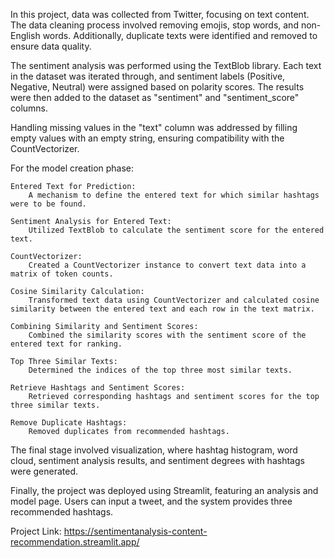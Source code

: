 In this project, data was collected from Twitter, focusing on text content. The data cleaning process involved removing emojis, stop words, and non-English words. Additionally, duplicate texts were identified and removed to ensure data quality.

The sentiment analysis was performed using the TextBlob library. Each text in the dataset was iterated through, and sentiment labels (Positive, Negative, Neutral) were assigned based on polarity scores. The results were then added to the dataset as "sentiment" and "sentiment_score" columns.

Handling missing values in the "text" column was addressed by filling empty values with an empty string, ensuring compatibility with the CountVectorizer.

For the model creation phase:

    Entered Text for Prediction:
        A mechanism to define the entered text for which similar hashtags were to be found.

    Sentiment Analysis for Entered Text:
        Utilized TextBlob to calculate the sentiment score for the entered text.

    CountVectorizer:
        Created a CountVectorizer instance to convert text data into a matrix of token counts.

    Cosine Similarity Calculation:
        Transformed text data using CountVectorizer and calculated cosine similarity between the entered text and each row in the text matrix.

    Combining Similarity and Sentiment Scores:
        Combined the similarity scores with the sentiment score of the entered text for ranking.

    Top Three Similar Texts:
        Determined the indices of the top three most similar texts.

    Retrieve Hashtags and Sentiment Scores:
        Retrieved corresponding hashtags and sentiment scores for the top three similar texts.

    Remove Duplicate Hashtags:
        Removed duplicates from recommended hashtags.

The final stage involved visualization, where hashtag histogram, word cloud, sentiment analysis results, and sentiment degrees with hashtags were generated.

Finally, the project was deployed using Streamlit, featuring an analysis and model page. Users can input a tweet, and the system provides three recommended hashtags.

Project Link: https://sentimentanalysis-content-recommendation.streamlit.app/ 
